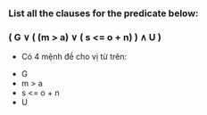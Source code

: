 ### List all the clauses for the predicate below:
### ( G ∨ ( (m > a) ∨ ( s <= o + n) ) ∧ U )


* Có 4 mệnh đề cho vị từ trên: 
- G
-  m > a
-  s <= o + n
-  U